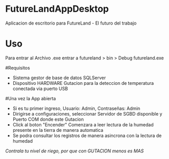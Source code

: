 # FutureLandAppDesktop
Aplicacion de escritorio para FutureLand - El futuro del trabajo


# Uso

Para entrar al Archivo .exe entrar a futureland > bin > Debug futureland.exe

#Requisitos

  - Sistema gestor de base de datos SQLServer
  - Dispositivo HARDWARE Gutacion para la deteccion de temperatura conectada via puerto USB
  
#Una vez la App abierta

  - Si es tu primer ingreso, Usuario: Admin, Contraseñas: Admin
  - Dirigirse a configuraciones, seleccionar Servidor de SGBD disponible y Puerto COM donde este Gutacion
  - Click al boton "Encender" Comenzara a leer lectura de la humedad presente en la tierra de manera automatica
  - Se podra consultar los registros de manera asincrona con la lectura de humedad
  
  
  
  *Contrala tu nivel de riego, por que con GUTACION menos es MAS*
